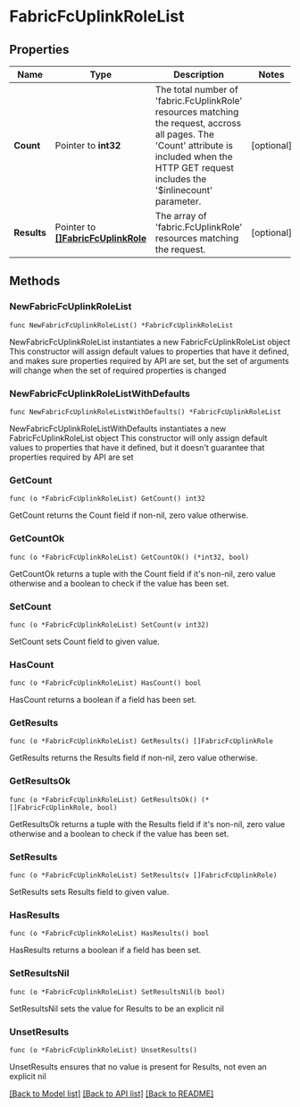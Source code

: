 # FabricFcUplinkRoleList

## Properties

Name | Type | Description | Notes
------------ | ------------- | ------------- | -------------
**Count** | Pointer to **int32** | The total number of &#39;fabric.FcUplinkRole&#39; resources matching the request, accross all pages. The &#39;Count&#39; attribute is included when the HTTP GET request includes the &#39;$inlinecount&#39; parameter. | [optional] 
**Results** | Pointer to [**[]FabricFcUplinkRole**](FabricFcUplinkRole.md) | The array of &#39;fabric.FcUplinkRole&#39; resources matching the request. | [optional] 

## Methods

### NewFabricFcUplinkRoleList

`func NewFabricFcUplinkRoleList() *FabricFcUplinkRoleList`

NewFabricFcUplinkRoleList instantiates a new FabricFcUplinkRoleList object
This constructor will assign default values to properties that have it defined,
and makes sure properties required by API are set, but the set of arguments
will change when the set of required properties is changed

### NewFabricFcUplinkRoleListWithDefaults

`func NewFabricFcUplinkRoleListWithDefaults() *FabricFcUplinkRoleList`

NewFabricFcUplinkRoleListWithDefaults instantiates a new FabricFcUplinkRoleList object
This constructor will only assign default values to properties that have it defined,
but it doesn't guarantee that properties required by API are set

### GetCount

`func (o *FabricFcUplinkRoleList) GetCount() int32`

GetCount returns the Count field if non-nil, zero value otherwise.

### GetCountOk

`func (o *FabricFcUplinkRoleList) GetCountOk() (*int32, bool)`

GetCountOk returns a tuple with the Count field if it's non-nil, zero value otherwise
and a boolean to check if the value has been set.

### SetCount

`func (o *FabricFcUplinkRoleList) SetCount(v int32)`

SetCount sets Count field to given value.

### HasCount

`func (o *FabricFcUplinkRoleList) HasCount() bool`

HasCount returns a boolean if a field has been set.

### GetResults

`func (o *FabricFcUplinkRoleList) GetResults() []FabricFcUplinkRole`

GetResults returns the Results field if non-nil, zero value otherwise.

### GetResultsOk

`func (o *FabricFcUplinkRoleList) GetResultsOk() (*[]FabricFcUplinkRole, bool)`

GetResultsOk returns a tuple with the Results field if it's non-nil, zero value otherwise
and a boolean to check if the value has been set.

### SetResults

`func (o *FabricFcUplinkRoleList) SetResults(v []FabricFcUplinkRole)`

SetResults sets Results field to given value.

### HasResults

`func (o *FabricFcUplinkRoleList) HasResults() bool`

HasResults returns a boolean if a field has been set.

### SetResultsNil

`func (o *FabricFcUplinkRoleList) SetResultsNil(b bool)`

 SetResultsNil sets the value for Results to be an explicit nil

### UnsetResults
`func (o *FabricFcUplinkRoleList) UnsetResults()`

UnsetResults ensures that no value is present for Results, not even an explicit nil

[[Back to Model list]](../README.md#documentation-for-models) [[Back to API list]](../README.md#documentation-for-api-endpoints) [[Back to README]](../README.md)


